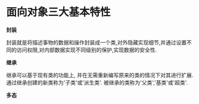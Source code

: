 # 面向对象三大基本特性
**封装**

封装就是将描述事物的数据和操作封装成一个类,对外隐藏实现细节,并通过设置不同的访问权限,对内部数据实现不同级别的保护,实现数据的安全性.

**继承**

继承可以基于现有类的功能上, 并在无需重新编写原来的类的情况下对其进行扩展.
通过继承创建的新类称为'子类'或'派生类'.
被继承的类称为'父类','基类'或'超类'.

**多态**

